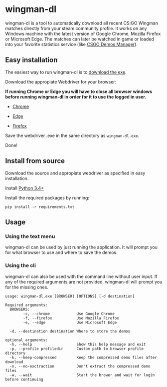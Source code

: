 # wingman-dl
wingman-dl is a tool to automatically download all recent CS:GO Wingman matches directly from your steam community profile. It works on any Windows machine with the latest version of Google Chrome, Mozilla Firefox or Microsoft Edge. The matches can later be watched in game or loaded into your favorite statistics service (like [CSGO Demos Manager](https://github.com/akiver/csgo-demos-manager)).

## Easy installation
The easiest way to run wingman-dl is to [download the exe](https://github.com/martengooz/wingman-dl/releases). 

Download the appropiate Webdriver for your browser:

**If running Chrome or Edge you will have to close all browser windows before running wingman-dl in order for it to use the logged in user.**
* [Chrome](https://chromedriver.chromium.org/downloads)
* [Edge](https://developer.microsoft.com/en-us/microsoft-edge/tools/webdriver/)

* [Firefox](https://github.com/mozilla/geckodriver/releases)

Save the webdriver .exe in the same directory as `wingman-dl.exe`.

Done!

## Install from source
Download the source and appropiate webdriver as specified in easy installation.

Install [Python 3.4+](https://www.python.org/downloads)

Install the required packages by running: 
```
pip install -r requirements.txt
```

## Usage
### Using the text menu
wingman-dl can be used by just running the application. It will prompt you for what browser to use and where to save the demos.

### Using the cli
wingman-dl can also be used with the command line without user input. If any of the required arguments are not provided, wingman-dl will prompt you for the missing ones.
```
usage: wingman-dl.exe [BROWSER] [OPTIONS] [-d destination]

Required arguments:
  BROWSERS:
        -c, --chrome            Use Google Chrome
        -f, --firefox           Use Mozilla Firefox
        -e, --edge              Use Microsoft Edge

  -d, --destination destination Where to store the demos

optional arguments:
  -h, --help                    Show this help message and exit
  -p, --profile profiledir      Custom path to browser profile directory
  -k, --keep-compressed         Keep the compressed demo files after download
  -n, --no-exctraction          Don't extract the compressed demo files
  -w, --wait                    Start the brower and wait for login before continuing
```
